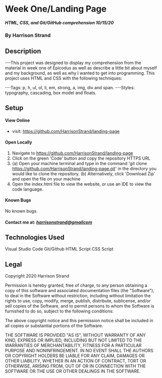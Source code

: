 ﻿# Week One/Landing Page
##### HTML, CSS, and Git/GitHub comprehension 10/15/20
### By Harrison Strand
## Description
---This project was designed to display my comprehension from the material in week one of Epicodus as well as describe a little bit about myself and my background, as well as why I wanted to get into programming. This project uses HTML and CSS with the following techniques:

---Tags: 
p, h, ul, ol, li, em, strong, a, img, div and span.
---Styles: 
typography, cascading, box model and floats.

## Setup
#### View Online
* visit: https://github.com/HarrisonStrand/landing-page
#### Open Locally
1. Navigate to https://github.com/HarrisonStrand/landing-page 
2. Click on the green 'Code' button and copy the repository HTTPS URL
3. (a) Open your machine terminal and type in the command 'git clone 
https://github.com/HarrisonStrand/landing-page.git' in the directory you would like to clone the repository.
(b) Alternatively, click 'Download Zip' and open the file on your machine
4. Open the index.html file to view the website, or use an IDE to view the code language.

#### Known Bugs
No known bugs.

#### Contact me at: _[harrisonstrand@gmailcom](harrisonstrand@gmail.com)_
 
## Technologies Used
Visual Studio Code
Git/Github
HTML Script
CSS Script

## Legal
Copyright 2020 Harrison Strand

Permission is hereby granted, free of charge, to any person obtaining a copy of this software and associated documentation files (the "Software"), to deal in the Software without restriction, including without limitation the rights to use, copy, modify, merge, publish, distribute, sublicense, and/or sell copies of the Software, and to permit persons to whom the Software is furnished to do so, subject to the following conditions:

The above copyright notice and this permission notice shall be included in all copies or substantial portions of the Software.

THE SOFTWARE IS PROVIDED "AS IS", WITHOUT WARRANTY OF ANY KIND, EXPRESS OR IMPLIED, INCLUDING BUT NOT LIMITED TO THE WARRANTIES OF MERCHANTABILITY, FITNESS FOR A PARTICULAR PURPOSE AND NONINFRINGEMENT. IN NO EVENT SHALL THE AUTHORS OR COPYRIGHT HOLDERS BE LIABLE FOR ANY CLAIM, DAMAGES OR OTHER LIABILITY, WHETHER IN AN ACTION OF CONTRACT, TORT OR OTHERWISE, ARISING FROM, OUT OF OR IN CONNECTION WITH THE SOFTWARE OR THE USE OR OTHER DEALINGS IN THE SOFTWARE. 


